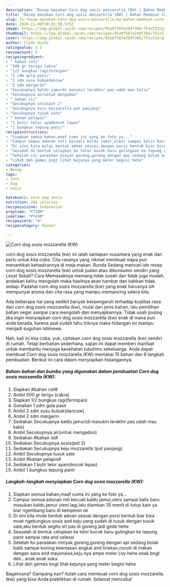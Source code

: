 ```yaml
---
description: "Resep masakan Corn dog sosis mozzarella (KW) | Bahan Membuat Corn dog sosis mozzarella (KW) Yang Sedap"
title: "Resep masakan Corn dog sosis mozzarella (KW) | Bahan Membuat Corn dog sosis mozzarella (KW) Yang Sedap"
slug: 51-resep-masakan-corn-dog-sosis-mozzarella-kw-bahan-membuat-corn-dog-sosis-mozzarella-kw-yang-sedap
date: 2020-11-09T20:33:39.575Z
image: https://img-global.cpcdn.com/recipes/95a8f587e29df366/751x532cq70/corn-dog-sosis-mozzarella-kw-foto-resep-utama.jpg
thumbnail: https://img-global.cpcdn.com/recipes/95a8f587e29df366/751x532cq70/corn-dog-sosis-mozzarella-kw-foto-resep-utama.jpg
cover: https://img-global.cpcdn.com/recipes/95a8f587e29df366/751x532cq70/corn-dog-sosis-mozzarella-kw-foto-resep-utama.jpg
author: Clyde Hicks
ratingvalue: 3.1
reviewcount: 5
recipeingredient:
- " bahan roti"
- "500 gr terigu cakra"
- "1/2 bungkus ragifermipan"
- "1 sdm gula pasir"
- "2 sdm susu bubukdancow"
- "2 sdm margarin"
- "Secukupnya kaldu jamurdi masukin terakhir pas udah mau kalis"
- "Secukupnya airuntuk mengadon"
- " bahan isi"
- "Secukupnya sosispot 2"
- "Secukupnya keju mozzarella pot panjang"
- "Secukupnya tusuk sate"
- " bahan pelapis"
- "1 butir telor ayamkocok lepas"
- "1 bungkus tepung panir"
recipeinstructions:
- "Siapkan semua bahan,maaf cuma ini yang ke foto ya..."
- "Campur semua adonan roti kecuali kaldu jamur,uleni sampai kalis baru masukan kaldu jamur uleni lagi,lalu diamkan 35 menit di tutup kain ya biar ngembang baru di kempesin ok"
- "Di sini kita mulai bentuk adoan sesuai dengan porsi bentuk biar bisa muat ngebungkus sosis and keju yang sudah di tusuk dengan tusuk sate,aku bentuk segitu eh pas di goreng jadi gede hehe"
- "Sesudah di bentuk celupkan ke telor kocok baru gulingkan ke tepung panir sampai rata and selesai"
- "Setelah itu panaskan minyak goreng,goreng dengan api sedang bolak balik sampai kuning keemasan angkat and tiriskan,cocok di makan dengan saos and mayonaise,keju nya ampe meler coy hehe enak bngt deh.. anak anak suka"
- "Lihat deh gemes bngt lihat kejunya yang meler begini hehe"
categories:
- Resep
tags:
- corn
- dog
- sosis

katakunci: corn dog sosis 
nutrition: 244 calories
recipecuisine: Indonesian
preptime: "PT10M"
cooktime: "PT45M"
recipeyield: "4"
recipecategory: Dinner

---
```



![Corn dog sosis mozzarella (KW)](https://img-global.cpcdn.com/recipes/95a8f587e29df366/751x532cq70/corn-dog-sosis-mozzarella-kw-foto-resep-utama.jpg)


corn dog sosis mozzarella (kw) ini ialah santapan nusantara yang enak dan perlu untuk kita coba. Cita rasanya yang nikmat membuat siapa pun menantikan kehadirannya di meja makan.
Bunda Sedang mencari ide resep corn dog sosis mozzarella (kw) untuk jualan atau dikonsumsi sendiri yang Lezat Sekali? Cara Memasaknya memang tidak susah dan tidak juga mudah. andaikan keliru mengolah maka hasilnya akan hambar dan bahkan tidak sedap. Padahal corn dog sosis mozzarella (kw) yang enak harusnya sih mempunyai aroma dan cita rasa yang mampu memancing selera kita.



Ada beberapa hal yang sedikit banyak berpengaruh terhadap kualitas rasa dari corn dog sosis mozzarella (kw), mulai dari jenis bahan, lalu pemilihan bahan segar sampai cara mengolah dan menyajikannya. Tidak usah pusing jika ingin menyiapkan corn dog sosis mozzarella (kw) enak di mana pun anda berada, karena asal sudah tahu triknya maka hidangan ini mampu menjadi suguhan istimewa.


Nah, kali ini kita coba, yuk, ciptakan corn dog sosis mozzarella (kw) sendiri di rumah. Tetap berbahan sederhana, sajian ini dapat memberi manfaat untuk membantu menjaga kesehatan tubuhmu sekeluarga. Anda dapat membuat Corn dog sosis mozzarella (KW) memakai 15 bahan dan 6 langkah pembuatan. Berikut ini cara dalam menyiapkan hidangannya.

<!--inarticleads1-->

##### Bahan-bahan dan bumbu yang digunakan dalam pembuatan Corn dog sosis mozzarella (KW):

1. Siapkan  #bahan roti#
1. Ambil 500 gr terigu (cakra)
1. Siapkan 1/2 bungkus ragi(fermipan)
1. Gunakan 1 sdm gula pasir
1. Ambil 2 sdm susu bubuk(dancow)
1. Ambil 2 sdm margarin
1. Sediakan Secukupnya kaldu jamur(di masukin terakhir pas udah mau kalis)
1. Ambil Secukupnya air(untuk mengadon)
1. Sediakan  #bahan isi#
1. Sediakan Secukupnya sosis(pot 2)
1. Sediakan Secukupnya keju mozzarella (pot panjang)
1. Ambil Secukupnya tusuk sate
1. Ambil  #bahan pelapis#
1. Sediakan 1 butir telor ayam(kocok lepas)
1. Ambil 1 bungkus tepung panir




<!--inarticleads2-->

##### Langkah-langkah menyiapkan Corn dog sosis mozzarella (KW):

1. Siapkan semua bahan,maaf cuma ini yang ke foto ya...
1. Campur semua adonan roti kecuali kaldu jamur,uleni sampai kalis baru masukan kaldu jamur uleni lagi,lalu diamkan 35 menit di tutup kain ya biar ngembang baru di kempesin ok
1. Di sini kita mulai bentuk adoan sesuai dengan porsi bentuk biar bisa muat ngebungkus sosis and keju yang sudah di tusuk dengan tusuk sate,aku bentuk segitu eh pas di goreng jadi gede hehe
1. Sesudah di bentuk celupkan ke telor kocok baru gulingkan ke tepung panir sampai rata and selesai
1. Setelah itu panaskan minyak goreng,goreng dengan api sedang bolak balik sampai kuning keemasan angkat and tiriskan,cocok di makan dengan saos and mayonaise,keju nya ampe meler coy hehe enak bngt deh.. anak anak suka
1. Lihat deh gemes bngt lihat kejunya yang meler begini hehe




Bagaimana? Gampang kan? Itulah cara membuat corn dog sosis mozzarella (kw) yang bisa Anda praktikkan di rumah. Selamat mencoba!
